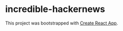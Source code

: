 # incredible-hackernews

This project was bootstrapped with [Create React App](https://github.com/facebookincubator/create-react-app).

